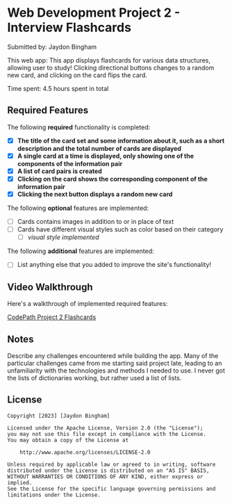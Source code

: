 # Web Development Project 2 - Interview Flashcards

Submitted by: Jaydon Bingham

This web app: This app displays flashcards for various data structures, allowing user to study! Clicking directional buttons changes to a random new card, and clicking on the card flips the card.

Time spent: 4.5 hours spent in total

## Required Features

The following **required** functionality is completed:

- [X] **The title of the card set and some information about it, such as a short description and the total number of cards are displayed**
- [X] **A single card at a time is displayed, only showing one of the components of the information pair**
- [X] **A list of card pairs is created**
- [X] **Clicking on the card shows the corresponding component of the information pair**
- [X] **Clicking the next button displays a random new card**

The following **optional** features are implemented:

- [ ] Cards contains images in addition to or in place of text
- [ ] Cards have different visual styles such as color based on their category
  - [ ] *visual style implemented*

The following **additional** features are implemented:

* [ ] List anything else that you added to improve the site's functionality!

## Video Walkthrough

Here's a walkthrough of implemented required features:

<a href="//imgur.com/a/9BzEU0Y">CodePath Project 2 Flashcards</a>

## Notes

Describe any challenges encountered while building the app.
Many of the particular challenges came from me starting said project late, leading to an unfamiliarity with the technologies and methods I needed to use.
I never got the lists of dictionaries working, but rather used a list of lists.
## License

    Copyright [2023] [Jaydon Bingham]

    Licensed under the Apache License, Version 2.0 (the "License");
    you may not use this file except in compliance with the License.
    You may obtain a copy of the License at

        http://www.apache.org/licenses/LICENSE-2.0

    Unless required by applicable law or agreed to in writing, software
    distributed under the License is distributed on an "AS IS" BASIS,
    WITHOUT WARRANTIES OR CONDITIONS OF ANY KIND, either express or implied.
    See the License for the specific language governing permissions and
    limitations under the License.

